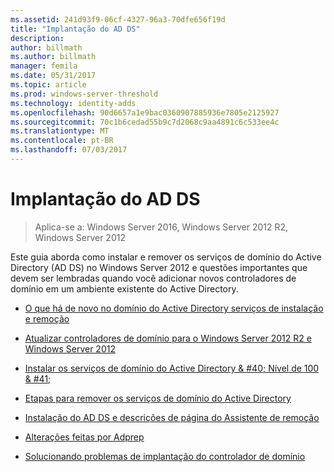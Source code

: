 ```yaml
---
ms.assetid: 241d93f9-06cf-4327-96a3-70dfe656f19d
title: "Implantação do AD DS"
description: 
author: billmath
ms.author: billmath
manager: femila
ms.date: 05/31/2017
ms.topic: article
ms.prod: windows-server-threshold
ms.technology: identity-adds
ms.openlocfilehash: 90d6657a1e9bac0360907885936e7805e2125927
ms.sourcegitcommit: 70c1b6cedad55b9c7d2068c9aa4891c6c533ee4c
ms.translationtype: MT
ms.contentlocale: pt-BR
ms.lasthandoff: 07/03/2017
---
```

# <a name="ad-ds-deployment"></a>Implantação do AD DS

>Aplica-se a: Windows Server 2016, Windows Server 2012 R2, Windows Server 2012

Este guia aborda como instalar e remover os serviços de domínio do Active Directory (AD DS) no Windows Server 2012 e questões importantes que devem ser lembradas quando você adicionar novos controladores de domínio em um ambiente existente do Active Directory.  
  
-   [O que há de novo no domínio do Active Directory serviços de instalação e remoção](../../ad-ds/deploy/What-s-New-in-Active-Directory-Domain-Services-Installation-and-Removal.md)  
  
-   [Atualizar controladores de domínio para o Windows Server 2012 R2 e Windows Server 2012](../../ad-ds/deploy/Upgrade-Domain-Controllers-to-Windows-Server-2012-R2-and-Windows-Server-2012.md)  
  
-   [Instalar os serviços de domínio do Active Directory & #40; Nível de 100 & #41;](../../ad-ds/deploy/Install-Active-Directory-Domain-Services--Level-100-.md)  
  
-   [Etapas para remover os serviços de domínio do Active Directory](assetId:///99b97af0-aa7e-41ed-8c81-4eee6c03eb4c)  
  
-   [Instalação do AD DS e descrições de página do Assistente de remoção](../../ad-ds/deploy/AD-DS-Installation-and-Removal-Wizard-Page-Descriptions.md)  
  
-   [Alterações feitas por Adprep](../../ad-ds/deploy/adprep/Changes-Made-by-Adprep.md)  
  
-   [Solucionando problemas de implantação do controlador de domínio](../../ad-ds/deploy/Troubleshooting-Domain-Controller-Deployment.md)  
  


